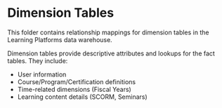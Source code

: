 # Dimension Tables

This folder contains relationship mappings for dimension tables in the Learning Platforms data warehouse.

Dimension tables provide descriptive attributes and lookups for the fact tables. They include:
- User information
- Course/Program/Certification definitions
- Time-related dimensions (Fiscal Years)
- Learning content details (SCORM, Seminars)